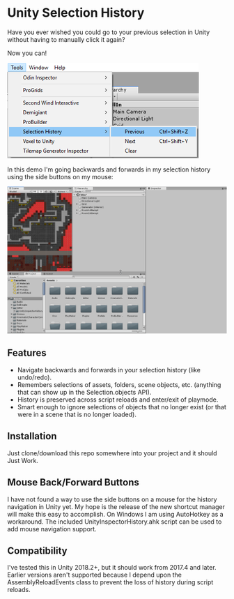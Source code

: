 # Unity Selection History

Have you ever wished you could go to your previous selection in Unity without having to manually click it again?

Now you can! 

![Menu](Images/selection_history_menu.png)

In this demo I'm going backwards and forwards in my selection history using the side buttons on my mouse:

![Demo](Images/demo.gif)

## Features

* Navigate backwards and forwards in your selection history (like undo/redo).
* Remembers selections of assets, folders, scene objects, etc. (anything that can show up in the Selection.objects API).
* History is preserved across script reloads and enter/exit of playmode.
* Smart enough to ignore selections of objects that no longer exist (or that were in a scene that is no longer loaded).

## Installation

Just clone/download this repo somewhere into your project and it should Just Work.

## Mouse Back/Forward Buttons

I have not found a way to use the side buttons on a mouse for the history navigation in Unity yet. My hope is the release of the new shortcut manager will make this easy to accomplish. On Windows I am using AutoHotkey as a workaround. The included UnityInspectorHistory.ahk script can be used to add mouse navigation support.

## Compatibility

I've tested this in Unity 2018.2+, but it should work from 2017.4 and later. Earlier versions aren't supported because I depend upon the AssemblyReloadEvents class to prevent the loss of history during script reloads.
